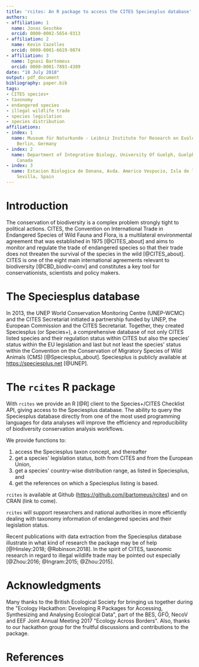 ```yaml
---
title: 'rcites: An R package to access the CITES Speciesplus database'
authors:
- affiliation: 1
  name: Jonas Geschke
  orcid: 0000-0002-5654-9313
- affiliation: 2
  name: Kevin Cazelles
  orcid: 0000-0001-6619-9874
- affiliation: 3
  name: Ignasi Bartomeus
  orcid: 0000-0001-7893-4389
date: "18 July 2018"
output: pdf_document
bibliography: paper.bib
tags:
- CITES species+
- taxonomy
- endangered species
- illegal wildlife trade
- species legislation
- species distribution
affiliations:
- index: 1
  name: Museum für Naturkunde - Leibniz Institute for Research on Evolution and Biodiversity
    Berlin, Germany
- index: 2
  name: Department of Integrative Biology, University Of Guelph, Guelph, Ontario,
    Canada
- index: 3
  name: Estacion Biologica de Donana, Avda. Americo Vespucio, Isla de la Cartuja,
    Sevilla, Spain
---
```



# Introduction

The conservation of biodiversity is a complex problem strongly tight to political actions. CITES, the Convention on International Trade in Endangered Species of Wild Fauna and Flora, is a multilateral environmental agreement that was established in 1975 [@CITES_about] and aims to monitor and regulate the trade of endangered species so that their trade does not threaten the survival of the species in the wild [@CITES_about]. CITES is one of the eight main international agreements relevant to biodiversity [@CBD_biodiv-conv] and constitutes a key tool for conservationists, scientists and policy makers.

# The Speciesplus database

In 2013, the UNEP World Conservation Monitoring Centre (UNEP-WCMC) and the CITES Secretariat initiated a partnership funded by UNEP, the European Commission and the CITES Secretariat. Together, they created Speciesplus (or Species+), a comprehensive database of not only CITES listed species and their regulation status within CITES but also the species' status within the EU legislation and last but not least the species' status within the Convention on the Conservation of Migratory Species of Wild Animals (CMS) [@Speciesplus_about]. Speciesplus is publicly available at https://speciesplus.net [@UNEP]. 

# The ``rcites`` R package

With ``rcites`` we provide an R [@R] client to the Species+/CITES Checklist API, giving access to the Speciesplus database. The ability to query the Speciesplus database directly from one of the most used programming languages for data analyses will improve the efficiency and reproducibility of biodiversity conservation analysis workflows.

We provide functions to:

1. access the Speciesplus taxon concept, and thereafter
2. get a species' legislation status, both from CITES and from the European Union,
3. get a species' country-wise distribution range, as listed in Speciesplus, and
4. get the references on which a Speciesplus listing is based.

``rcites`` is available at Github (https://github.com/ibartomeus/rcites) and on CRAN (link to come).

``rcites`` will support researchers and national authorities in more efficiently dealing with taxonomy information of endangered species and their legislation status.

Recent publications with data extraction from the Speciesplus database illustrate in what kind of research the package may be of help [@Hinsley:2018; @Robinson:2018]. In the spirit of CITES, taxonomic research in regard to illegal wildlife trade may be pointed out especially [@Zhou:2016; @Ingram:2015; @Zhou:2015].


# Acknowledgments

Many thanks to the British Ecological Society for bringing us together during the "Ecology Hackathon: Developing R Packages for Accessing, Synthesizing and Analysing Ecological Data", part of the BES, GFÖ, NecoV and EEF Joint Annual Meeting 2017 "Ecology Across Borders". Also, thanks to our hackathon group for the fruitful discussions and contributions to the package.


# References
